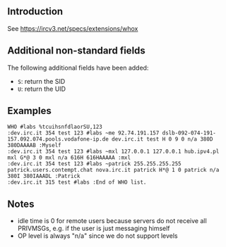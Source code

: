 ## Introduction
See https://ircv3.net/specs/extensions/whox

## Additional non-standard fields
The following additional fields have been added:
- `S`: return the SID
- `U`: return the UID

## Examples
    WHO #labs %tcuihsnfdlaorSU,123
    :dev.irc.it 354 test 123 #labs ~me 92.74.191.157 dslb-092-074-191-157.092.074.pools.vodafone-ip.de dev.irc.it test H 0 9 0 n/a 380D 380DAAAAB :Myself
    :dev.irc.it 354 test 123 #labs ~mxl 127.0.0.1 127.0.0.1 hub.ipv4.pl mxl G*@ 3 0 mxl n/a 616H 616HAAAAA :mxl
    :dev.irc.it 354 test 123 #labs ~patrick 255.255.255.255 patrick.users.contempt.chat nova.irc.it patrick H*@ 1 0 patrick n/a 380I 380IAAADL :Patrick
    :dev.irc.it 315 test #labs :End of WHO list.

## Notes
* idle time is 0 for remote users because servers do not receive all PRIVMSGs, e.g. if the user is just messaging himself
* OP level is always "n/a" since we do not support levels
